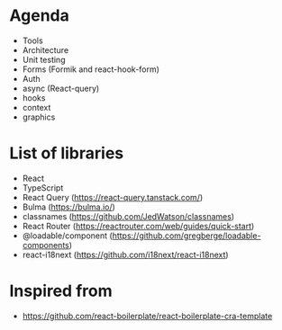 # Agenda

- Tools
- Architecture
- Unit testing
- Forms (Formik and react-hook-form)
- Auth
- async (React-query)
- hooks
- context
- graphics

# List of libraries
- React
- TypeScript
- React Query (https://react-query.tanstack.com/)
- Bulma (https://bulma.io/)
- classnames (https://github.com/JedWatson/classnames)
- React Router (https://reactrouter.com/web/guides/quick-start)
- @loadable/component (https://github.com/gregberge/loadable-components)
- react-i18next (https://github.com/i18next/react-i18next)

# Inspired from
- https://github.com/react-boilerplate/react-boilerplate-cra-template